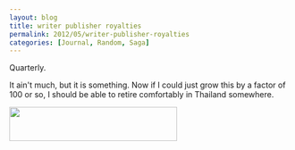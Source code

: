 ```yaml
---
layout: blog
title: writer publisher royalties
permalink: 2012/05/writer-publisher-royalties
categories: [Journal, Random, Saga]
---
```


Quarterly.

It ain't much, but it is something. Now if I could just grow this by a factor of 100 or so, I should be able to retire comfortably in Thailand somewhere.

<a href="http://blog.kristeraxel.com/wp-content/uploads/2012/05/Screen-shot-2012-05-15-at-1.48.46-PM.png"><img src="http://blog.kristeraxel.com/wp-content/uploads/2012/05/Screen-shot-2012-05-15-at-1.48.46-PM-300x61.png" alt="" title="Screen shot 2012-05-15 at 1.48.46 PM" width="300" height="61" class="aligncenter size-medium wp-image-1868" /></a>
